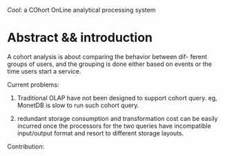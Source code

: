 *Cool*: a COhort OnLine analytical processing system

# Abstract && introduction

A cohort analysis is about comparing the behavior between dif- ferent groups of users, and the grouping is done either based on events or the time users start a service.

Current problems:

1. Traditional OLAP have not been designed to support cohort query. eg, MonetDB is slow to run such cohort query. 

2. redundant storage consumption and transformation cost can be easily incurred once the processors for the two queries have incompatible input/output format and resort to different storage layouts.

Contribution:





